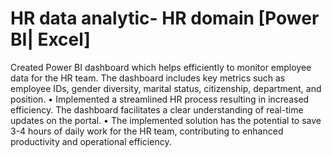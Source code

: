 # HR data analytic- HR domain [Power BI| Excel] 
 Created Power BI dashboard which helps efficiently to monitor employee data for the HR team. The dashboard includes key metrics such as employee IDs, gender diversity, marital status, citizenship, department, and position.
•	Implemented a streamlined HR process resulting in increased efficiency. The dashboard facilitates a clear understanding of real-time updates on the portal.
•	 The implemented solution has the potential to save 3-4 hours of daily work for the HR team, contributing to enhanced productivity and operational efficiency.
